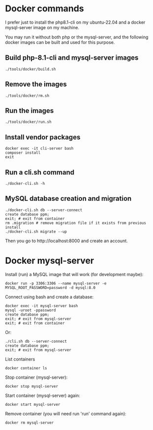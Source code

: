 # Docker commands

I prefer just to install the php8.1-cli on my ubuntu-22.04 and a docker mysql-server image on my machine.

You may run it without both php or the mysql-server, and
the following docker images can be built and used for this purpose. 

## Build php-8.1-cli and mysql-server images

    ./tools/docker/build.sh

## Remove the images
    
    ./tools/docker/rm.sh

## Run the images

    ./tools/docker/run.sh

## Install vendor packages

    docker exec -it cli-server bash
    composer install
    exit

## Run a cli.sh command

    ./docker-cli.sh -h

## MySQL database creation and migration

    ./docker-cli.sh db --server-connect
    create database ppm;
    exit; # exit from container
    rm .migration # remove migration file if it exists from previous install
    ./docker-cli.sh migrate --up

Then you go to http://localhost:8000 and create an account.

# Docker mysql-server

Install (run) a MySQL image that will work (for development maybe):

    docker run -p 3306:3306 --name mysql-server -e MYSQL_ROOT_PASSWORD=password -d mysql:8.0

Connect using bash and create a database:

    docker exec -it mysql-server bash
    mysql -uroot -ppassword
    create database ppm;
    exit; # exit from mysql-server 
    exit; # exit from container

Or:

    ./cli.sh db --server-connect
    create database ppm;
    exit; # exit from mysql-server

List containers 

    docker container ls

Stop container (mysql-server):

    docker stop mysql-server

Start container (mysql-server) again:

    docker start mysql-server

Remove container (you will need run 'run' command again):

    docker rm mysql-server